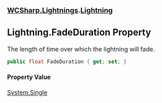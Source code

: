 ### [WCSharp.Lightnings](WCSharp.Lightnings.md 'WCSharp.Lightnings').[Lightning](WCSharp.Lightnings.Lightning.md 'WCSharp.Lightnings.Lightning')

## Lightning.FadeDuration Property

The length of time over which the lightning will fade.

```csharp
public float FadeDuration { get; set; }
```

#### Property Value
[System.Single](https://docs.microsoft.com/en-us/dotnet/api/System.Single 'System.Single')